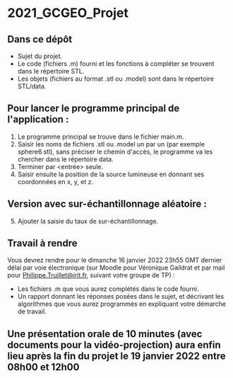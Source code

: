 # 2021_GCGEO_Projet

Dans ce dépôt 
-------------
- Sujet du projet.
- Le code (fichiers .m) fourni et les fonctions à compléter se trouvent dans le répertoire STL.
- Les objets (fichiers au format .stl ou .model) sont dans le répertoire STL/data.

Pour lancer le programme principal de l'application :
----------------------------------------------------
1) Le programme principal se trouve dans le fichier main.m.
2) Saisir les noms de fichiers .stl ou .model un par un (par exemple sphere6.stl), sans préciser le chemin d'accès, le programme va les chercher dans le répertoire data.
3) Terminer par <entrée> seule.
4) Saisir ensuite la position de la source lumineuse en donnant ses coordonnées en x, y, et z.

Version avec sur-échantillonnage aléatoire :
--------------------------------------------
5) Ajouter la saisie du taux de sur-échantillonnage.


Travail à rendre 
----------------

Vous devrez rendre pour le dimanche 16 janvier 2022 23h55 GMT dernier délai par voie électronique (sur Moodle pour Véronique Gaildrat et par mail pour Philippe.Truillet@irit.fr, suivant votre groupe de TP) : 

- Les fichiers .m que vous aurez complétés dans le code fourni.
- Un rapport donnant les réponses posées dans le sujet, et décrivant les algorithmes que vous aurez programmés en expliquant votre démarche de travail.


Une présentation orale de 10 minutes (avec documents pour la vidéo-projection) aura enfin lieu après la fin du projet le 19 janvier 2022 entre 08h00 et 12h00
-----------------------------------
